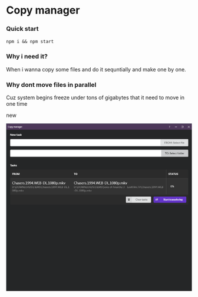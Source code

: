 # Copy manager

### Quick start
```
npm i && npm start
```

### Why i need it?
When i wanna copy some files and do it sequntially and make one by one.

### Why dont move files in parallel
Cuz system begins freeze under tons of gigabytes that it need to move in one time

new

![](https://github.com/Nikeweke/copy-manager/blob/master/screen.png)


